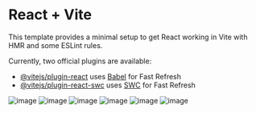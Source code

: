 # React + Vite

This template provides a minimal setup to get React working in Vite with HMR and some ESLint rules.

Currently, two official plugins are available:

- [@vitejs/plugin-react](https://github.com/vitejs/vite-plugin-react/blob/main/packages/plugin-react/README.md) uses [Babel](https://babeljs.io/) for Fast Refresh
- [@vitejs/plugin-react-swc](https://github.com/vitejs/vite-plugin-react-swc) uses [SWC](https://swc.rs/) for Fast Refresh

![image](https://github.com/Ak914014/animated-webpage-/assets/90746723/155d9127-66d1-4e50-964f-d810e6375572)
![image](https://github.com/Ak914014/animated-webpage-/assets/90746723/3aac0957-1dcb-4f7f-a67b-220b3cd36cb9)
![image](https://github.com/Ak914014/animated-webpage-/assets/90746723/5336c3d1-7ffc-4f84-a8eb-9caa943d2e6f)
![image](https://github.com/Ak914014/animated-webpage-/assets/90746723/9f20ec17-bac7-48d9-80bb-459de15792bf)
![image](https://github.com/Ak914014/animated-webpage-/assets/90746723/d596752d-de8f-406d-99b6-6b3c1708ee7d)
![image](https://github.com/Ak914014/animated-webpage-/assets/90746723/1ee6b289-f0a3-4e68-8832-9f1b44a4c390)


